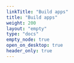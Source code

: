 ```yaml
---
linkTitle: "Build apps"
title: "Build apps"
weight: 200
layout: "empty"
type: "docs"
empty_node: true
open_on_desktop: true
header_only: true
---
```

